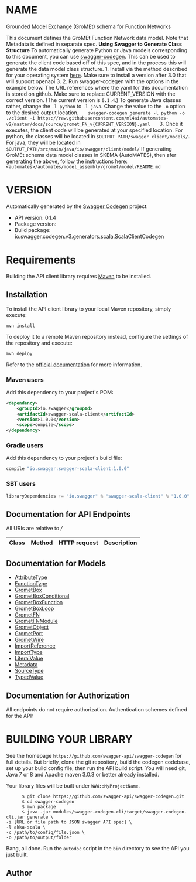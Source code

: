 # NAME

Grounded Model Exchange (GroMEt) schema for Function Networks

This document defines the GroMEt Function Network data model. Note that Metadata is defined in separate spec.  __Using Swagger to Generate Class Structure__  To automatically generate Python or Java models corresponding to this document, you can use [swagger-codegen](https://swagger.io/tools/swagger-codegen/). This can be used to generate the client code based off of this spec, and in the process this will generate the data model class structure.  1. Install via the method described for your operating system    [here](https://github.com/swagger-api/swagger-codegen#Prerequisites).    Make sure to install a version after 3.0 that will support openapi 3. 2. Run swagger-codegen with the options in the example below.    The URL references where the yaml for this documentation is stored on    github. Make sure to replace CURRENT_VERSION with the correct version.    (The current version is `0.1.4`.)    To generate Java classes rather, change the `-l python` to `-l java`.    Change the value to the `-o` option to the desired output location.    ```    swagger-codegen generate -l python -o ./client -i https://raw.githubusercontent.com/ml4ai/automates-v2/master/docs/source/gromet_FN_v{CURRENT_VERSION}.yaml    ``` 3. Once it executes, the client code will be generated at your specified    location.    For python, the classes will be located in    `$OUTPUT_PATH/swagger_client/models/`.    For java, they will be located in    `$OUTPUT_PATH/src/main/java/io/swagger/client/model/`  If generating GroMEt schema data model classes in SKEMA (AutoMATES), then afer generating the above, follow the instructions here: ``` <automates>/automates/model_assembly/gromet/model/README.md ``` 

# VERSION

Automatically generated by the [Swagger Codegen](https://github.com/swagger-api/swagger-codegen) project:

- API version: 0.1.4
- Package version: 
- Build package: io.swagger.codegen.v3.generators.scala.ScalaClientCodegen

# Requirements

Building the API client library requires [Maven](https://maven.apache.org/) to be installed.

## Installation

To install the API client library to your local Maven repository, simply execute:

```shell
mvn install
```

To deploy it to a remote Maven repository instead, configure the settings of the repository and execute:

```shell
mvn deploy
```

Refer to the [official documentation](https://maven.apache.org/plugins/maven-deploy-plugin/usage.html) for more information.

### Maven users

Add this dependency to your project's POM:

```xml
<dependency>
    <groupId>io.swagger</groupId>
    <artifactId>swagger-scala-client</artifactId>
    <version>1.0.0</version>
    <scope>compile</scope>
</dependency>
```

### Gradle users

Add this dependency to your project's build file:

```groovy
compile "io.swagger:swagger-scala-client:1.0.0"
```

### SBT users

```scala
libraryDependencies += "io.swagger" % "swagger-scala-client" % "1.0.0"
```

## Documentation for API Endpoints

All URIs are relative to */*

Class | Method | HTTP request | Description
------------ | ------------- | ------------- | -------------

## Documentation for Models

 - [AttributeType](AttributeType.md)
 - [FunctionType](FunctionType.md)
 - [GrometBox](GrometBox.md)
 - [GrometBoxConditional](GrometBoxConditional.md)
 - [GrometBoxFunction](GrometBoxFunction.md)
 - [GrometBoxLoop](GrometBoxLoop.md)
 - [GrometFN](GrometFN.md)
 - [GrometFNModule](GrometFNModule.md)
 - [GrometObject](GrometObject.md)
 - [GrometPort](GrometPort.md)
 - [GrometWire](GrometWire.md)
 - [ImportReference](ImportReference.md)
 - [ImportType](ImportType.md)
 - [LiteralValue](LiteralValue.md)
 - [Metadata](Metadata.md)
 - [SourceType](SourceType.md)
 - [TypedValue](TypedValue.md)

## Documentation for Authorization

All endpoints do not require authorization.
Authentication schemes defined for the API:


# BUILDING YOUR LIBRARY

See the homepage `https://github.com/swagger-api/swagger-codegen` for full details.
But briefly, clone the git repository, build the codegen codebase, set up your build
config file, then run the API build script. You will need git, Java 7 or 8 and Apache
maven 3.0.3 or better already installed.

Your library files will be built under `WWW::MyProjectName`.

          $ git clone https://github.com/swagger-api/swagger-codegen.git
          $ cd swagger-codegen
          $ mvn package
          $ java -jar modules/swagger-codegen-cli/target/swagger-codegen-cli.jar generate \
    -i [URL or file path to JSON swagger API spec] \
    -l akka-scala \
    -c /path/to/config/file.json \
    -o /path/to/output/folder

Bang, all done. Run the `autodoc` script in the `bin` directory to see the API
you just built.

## Author

